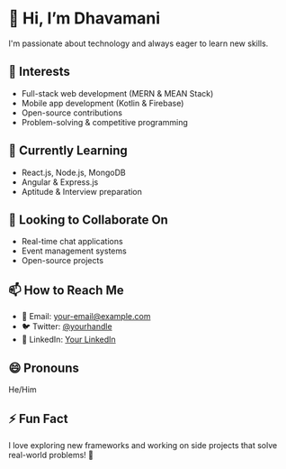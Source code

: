# 👋 Hi, I’m Dhavamani  
I'm passionate about technology and always eager to learn new skills.  

## 👀 Interests  
- Full-stack web development (MERN & MEAN Stack)  
- Mobile app development (Kotlin & Firebase)  
- Open-source contributions  
- Problem-solving & competitive programming  

## 🌱 Currently Learning  
- React.js, Node.js, MongoDB  
- Angular & Express.js  
- Aptitude & Interview preparation  

## 💞️ Looking to Collaborate On  
- Real-time chat applications  
- Event management systems  
- Open-source projects  

## 📫 How to Reach Me  
- 📩 Email: your-email@example.com  
- 🐦 Twitter: [@yourhandle](https://twitter.com/yourhandle)  
- 💼 LinkedIn: [Your LinkedIn](https://linkedin.com/in/yourprofile)  

## 😄 Pronouns  
He/Him  

## ⚡ Fun Fact  
I love exploring new frameworks and working on side projects that solve real-world problems! 🚀  
